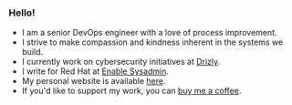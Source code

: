### Hello!

- I am a senior DevOps engineer with a love of process improvement.
- I strive to make compassion and kindness inherent in the systems we build.
- I currently work on cybersecurity initiatives at [Drizly](https://drizly.com).
- I write for Red Hat at [Enable Sysadmin](https://www.redhat.com/sysadmin/users/jonathan-roemer).
- My personal website is available [here](https://roemersoftworks.com).
- If you'd like to support my work, you can [buy me a coffee](https://ko-fi.com/jroemer).
